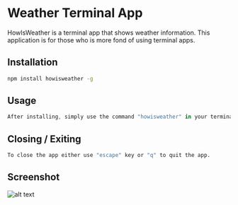 # Weather Terminal App
HowIsWeather is a terminal app that shows weather information. This application is for those who is more fond of using terminal apps.

## Installation

```bash
npm install howisweather -g
```

## Usage

```javascript
After installing, simply use the command "howisweather" in your terminal and you will see a popup where you have to enter the name of the city you want to see weather.
```

## Closing / Exiting

```bash
To close the app either use "escape" key or "q" to quit the app.
```

## Screenshot

![alt text](https://github.com/zafar-saleem/howisweather/blob/master/screenshot.png)
